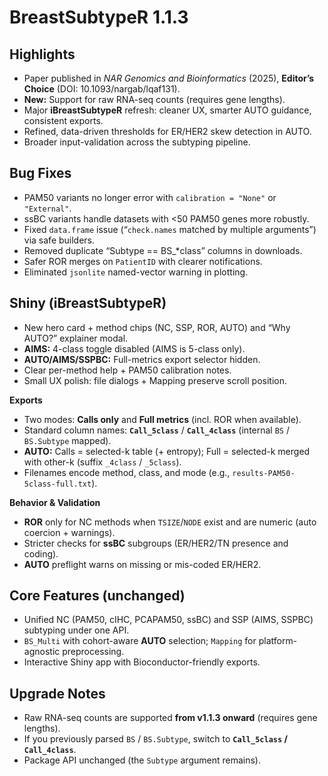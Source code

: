 # BreastSubtypeR 1.1.3

## Highlights
- Paper published in *NAR Genomics and Bioinformatics* (2025), **Editor’s Choice** (DOI: 10.1093/nargab/lqaf131).
- **New:** Support for raw RNA-seq counts (requires gene lengths).
- Major **iBreastSubtypeR** refresh: cleaner UX, smarter AUTO guidance, consistent exports.
- Refined, data-driven thresholds for ER/HER2 skew detection in AUTO.
- Broader input-validation across the subtyping pipeline.

## Bug Fixes
- PAM50 variants no longer error with `calibration = "None"` or `"External"`.
- ssBC variants handle datasets with <50 PAM50 genes more robustly.
- Fixed `data.frame` issue (“`check.names` matched by multiple arguments”) via safe builders.
- Removed duplicate “Subtype == BS_*class” columns in downloads.
- Safer ROR merges on `PatientID` with clearer notifications.
- Eliminated `jsonlite` named-vector warning in plotting.

## Shiny (iBreastSubtypeR)
- New hero card + method chips (NC, SSP, ROR, AUTO) and “Why AUTO?” explainer modal.
- **AIMS:** 4-class toggle disabled (AIMS is 5-class only).
- **AUTO/AIMS/SSPBC:** Full-metrics export selector hidden.
- Clear per-method help + PAM50 calibration notes.
- Small UX polish: file dialogs + Mapping preserve scroll position.

**Exports**
- Two modes: **Calls only** and **Full metrics** (incl. ROR when available).
- Standard column names: **`Call_5class`** / **`Call_4class`** (internal `BS` / `BS.Subtype` mapped).
- **AUTO:** Calls = selected-k table (+ entropy); Full = selected-k merged with other-k (suffix `_4class` / `_5class`).
- Filenames encode method, class, and mode (e.g., `results-PAM50-5class-full.txt`).

**Behavior & Validation**
- **ROR** only for NC methods when `TSIZE`/`NODE` exist and are numeric (auto coercion + warnings).
- Stricter checks for **ssBC** subgroups (ER/HER2/TN presence and coding).
- **AUTO** preflight warns on missing or mis-coded ER/HER2.

## Core Features (unchanged)
- Unified NC (PAM50, cIHC, PCAPAM50, ssBC) and SSP (AIMS, SSPBC) subtyping under one API.
- `BS_Multi` with cohort-aware **AUTO** selection; `Mapping` for platform-agnostic preprocessing.
- Interactive Shiny app with Bioconductor-friendly exports.

## Upgrade Notes
- Raw RNA-seq counts are supported **from v1.1.3 onward** (requires gene lengths).
- If you previously parsed `BS` / `BS.Subtype`, switch to **`Call_5class` / `Call_4class`**.
- Package API unchanged (the `Subtype` argument remains).
